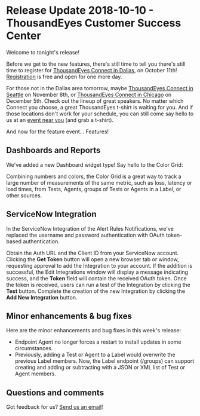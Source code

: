 # Release Update 2018-10-10 - ThousandEyes Customer Success Center

Welcome to tonight's release!

Before we get to the new features, there's still time to tell you there's still time to register for [ThousandEyes Connect in Dallas](https://www.thousandeyes.com/events/connect/dallas-2018), on October 11th! [Registration](https://www.thousandeyes.com/events/connect/dallas-2018) is free and open for one more day.

For those not in the Dallas area tomorrow, maybe [ThousandEyes Connect in Seattle](https://www.thousandeyes.com/events/connect/seattle-2018) on November 8th, or [ThousandEyes Connect in Chicago](https://www.thousandeyes.com/events/connect/chicago-2018) on December 5th. Check out the lineup of great speakers. No matter which Connect you choose, a great ThousandEyes t-shirt is waiting for you. And if those locations don't work for your schedule, you can still come say hello to us at an [event near you](https://www.thousandeyes.com/events) \(and grab a t-shirt\).

And now for the feature event... Features!

## Dashboards and Reports

We've added a new Dashboard widget type! Say hello to the Color Grid:

Combining numbers and colors, the Color Grid is a great way to track a large number of measurements of the same metric, such as loss, latency or load times, from Tests, Agents, groups of Tests or Agents in a Label, or other sources.

## ServiceNow Integration

In the ServiceNow Integration of the Alert Rules Notifications, we've replaced the username and password authentication with OAuth token-based authentication.

Obtain the Auth URL and the Client ID from your ServiceNow account. Clicking the **Get Token** button will open a new browser tab or window, requesting approval to add the Integration to your account. If the addition is successful, the Edit Integrations window will display a message indicating success, and the **Token** field will contain the received OAuth token. Once the token is received, users can run a test of the Integration by clicking the **Test** button. Complete the creation of the new Integration by clicking the **Add New Integration** button.

## Minor enhancements & bug fixes

Here are the minor enhancements and bug fixes in this week's release:

* Endpoint Agent no longer forces a restart to install updates in some circumstances.
* Previously, adding a Test or Agent to a Label would overwrite the previous Label members. Now, the Label endpoint \(/groups\) can support creating and adding or subtracting with a JSON or XML list of Test or Agent members.

## Questions and comments

Got feedback for us? [Send us an email](mailto:support@thousandeyes.com?subject=2018-10-10+Release+Update)!

